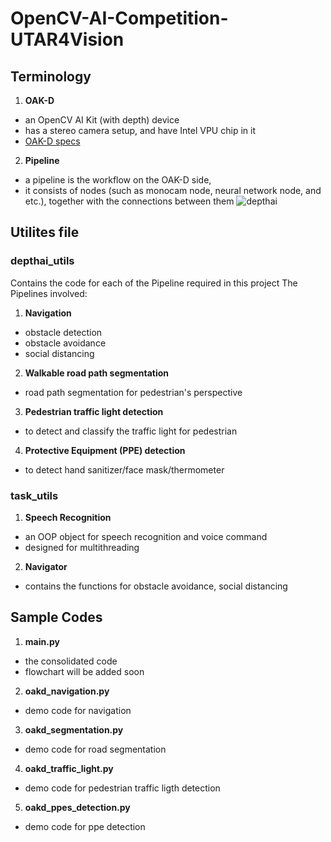 # OpenCV-AI-Competition-UTAR4Vision

## Terminology
1. **OAK-D**
- an OpenCV AI Kit (with depth) device 
- has a stereo camera setup, and have Intel VPU chip in it
- [OAK-D specs](https://docs.luxonis.com/projects/hardware/en/latest/pages/BW1098OAK.html#bw1098oak)
2. **Pipeline**
- a pipeline is the workflow on the OAK-D side, 
- it consists of nodes (such as monocam node, neural network node, and etc.), together with the connections between them
![depthai](https://user-images.githubusercontent.com/55955482/126036064-95e69b4f-7579-44f1-bb06-b003ed24fb72.png)

## Utilites file

### depthai_utils
Contains the code for each of the Pipeline required in this project
The Pipelines involved:
1. **Navigation**
- obstacle detection
- obstacle avoidance
- social distancing
2. **Walkable road path segmentation**
- road path segmentation for pedestrian's perspective
3. **Pedestrian traffic light detection**
- to detect and classify the traffic light for pedestrian
4. **Protective Equipment (PPE) detection**
- to detect hand sanitizer/face mask/thermometer

### task_utils
1. **Speech Recognition**
- an OOP object for speech recognition and voice command
- designed for multithreading
2. **Navigator**
- contains the functions for obstacle avoidance, social distancing

## Sample Codes
1. **main.py**
- the consolidated code
- flowchart will be added soon
2. **oakd_navigation.py**
- demo code for navigation
3. **oakd_segmentation.py**
- demo code for road segmentation
4. **oakd_traffic_light.py**
- demo code for pedestrian traffic ligth detection
5. **oakd_ppes_detection.py**
- demo code for ppe detection
